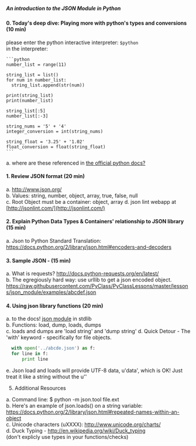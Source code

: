 

##### An introduction to the JSON Module in Python


#### 0. Today's deep dive: Playing more with python's types and conversions (10 min)

please enter the python interactive interpreter: 
    ```$python
    ```    
    in the interpreter:    

    ```python
    number_list = range(11)

    string_list = list()
    for num in number_list:
      string_list.append(str(num))

    print(string_list)
    print(number_list)

    string_list[:5]
    number_list[:-3]

    string_nums = '5' + '4'
    integer_conversion = int(string_nums)

    string_float = '3.25' + '1.02'
    float_conversion = float(string_float)
    ```

  a. where are these referenced in [the official python docs?](https://docs.python.org/2/library/index.html) 

#### 1. Review JSON format (20 min)

  a. http://www.json.org/    
  b. Values: string, number, object, array, true, false, null    
  c. Root Object must be a container: object, array
  d. json lint webapp at [http://jsonlint.com/](http://jsonlint.com/)


#### 2. Explain Python Data Types & Containers' relationship to JSON library (15 min) 

  a. Json to Python Standard Translation: https://docs.python.org/2/library/json.html#encoders-and-decoders     

#### 3. Sample JSON -  (15 min)

  a. What is requests? http://docs.python-requests.org/en/latest/    
  b. The egregiously hard way: use urllib to get a json encoded object. https://raw.githubusercontent.com/PyClass/PyClassLessons/master/lessons/json_module/examples/abcdef.json  
 


#### 4. Using json library functions (20 min)
   
  a. to the docs! [json module](https://docs.python.org/2/library/json.html) in stdlib      
  b. Functions: load, dump, loads, dumps    
  c. loads and dumps are 'load string' and 'dump string'
  d. Quick Detour - The 'with' keyword - specifically for file objects.    
  ```python
    with open('../abcde.json') as f:        
    for line in f:
        print line     
  ```
  e. Json load and loads will provide UTF-8 data, u'data', which is OK! Just treat it like a string without the u''    


5. Additional Resources

  a. Command line: $ python -m json.tool file.ext    
  b. Here's an example of json.loads() on a string variable: https://docs.python.org/2/library/json.html#repeated-names-within-an-object    
  c. Unicode characters (uXXXX): http://www.unicode.org/charts/    
  d. Duck Typing - http://en.wikipedia.org/wiki/Duck_typing    
  (don't explicly use types in your functions/checks)    

